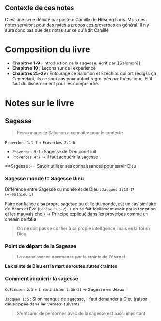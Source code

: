 ## Contexte de ces notes
C'est une série débuté par pasteur Camille de Hillsong Paris. Mais ces notes serviront pour des notes a propos des proverbes en général. Il n'y aura donc pas que des notes sur ce qu'à dit Camille

# Composition du livre

- **Chapitres 1-9 :** Introduction de la sagesse, écrit par [[Salomon]]
- **Chapitres 10 :** Leçons sur de l'expérience
- **Chapitres 25-29 :** Entourage de Salomon et Ezéchias qui ont rédigés ça
Cependant, ils ne sont pas pour autant regroupés par thématique. Et il faut du discernement pour les comprendre.

# Notes sur le livre
## Sagesse
> Personnage de Salomon a connaître pour le contexte

`Proverbes 1:1-7` + `Proverbes 2:1-6`
- `Proverbes 9:1` : Sagesse de Dieu construit
- `Proverbes 4:7` -> il faut acquérir la sagesse

==Sagesse :== Savoir utiliser ses connaissances pour servir Dieu
### Sagesse monde != Sagesse Dieu
Différence entre Sagesse du monde et de Dieu : `Jacques 3:13-17`  (~=`Mathieu 5`)

Faire confiance à sa propre sagesse ou celle du monde, est un cas similaire de Adam et Ève (`Genèse 3:6-7`) -> on se fait facilement avoir par la tentation et les mauvais choix
-> Principe expliqué dans les proverbes comme un chemin de **folie**
> On ne doit pas se confier à sa propre intelligence, mais en la foi en Dieu

### Point de départ de la Sagesse

> La connaissance commence par la crainte de l'éternel

**La crainte de Dieu est la mort de toutes autres craintes**

### Comment acquierir la sagesse
`Colinsien 2:3` + `1 Corinthien 1:30-31`
-> Sagesse en Jésus

`Jacques 1:5` : Si on manque de sagesse, il faut demander à Dieu (raison développée dans les versets suivant)

> S'entourer de personnes avec de la sagesse est aussi important